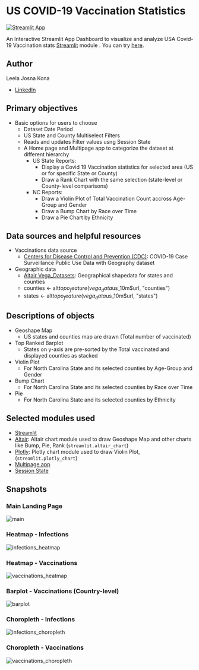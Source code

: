 
# US COVID-19 Vaccination Statistics
[![Streamlit App](https://static.streamlit.io/badges/streamlit_badge_black_white.svg)](https://uscovid19vaccine-stats.streamlit.app/)

An Interactive Streamlit App Dashboard to visualize and analyze USA Covid-19 Vaccination stats [Streamlit](https://www.streamlit.io) module .
You can try [here](https://uscovid19vaccine-stats.streamlit.app/).

## Author

Leela Josna Kona
- [LinkedIn](https://www.linkedin.com/in/lkona/)

## Primary objectives
* Basic options for users to choose
  * Dataset Date Period
  * US State and County Multiselect Filters
  * Reads and updates Filter values usng Session State
  * A Home page and Multipage app to categorize the dataset at different hierarchy
     * US State Reports:
       * Display a Covid 19 Vaccination statistics for selected area (US or for specific State or County)
       * Draw a Rank Chart with the same selection (state-level or County-level comparisons)
     * NC Reports:
       * Draw a Violin Plot of Total Vaccination Count accross Age-Group and Gender
       * Draw a Bump Chart by Race over Time
       * Draw a Pie Chart by Ethnicity

## Data sources and helpful resources
* Vaccinations data source
  * [Centers for Disease Control and Prevention (CDC)](https://data.cdc.gov/Case-Surveillance/COVID-19-Case-Surveillance-Public-Use-Data-with-Ge/n8mc-b4w4/about_data): COVID-19 Case Surveillance Public Use Data with Geography dataset
* Geographic data
  * [Altair Vega_Datasets]([http://naturalearthdata.com/](https://cdn.jsdelivr.net/npm/vega-datasets@v1.29.0/data/us-10m.json#)): Geographical shapedata for states and counties
  * counties <- alt$topo_feature(vega_data$us_10m$url, "counties")
  * states <- alt$topo_feature(vega_data$us_10m$url, "states")

## Descriptions of objects
* Geoshape Map
  * US states and counties map are drawn (Total number of vaccinated)
* Top Ranked Barplot
  * States on y-axis are pre-sorted by the Total vaccinated and displayed counties as stacked
* Violin Plot
  * For North Carolina State and its selected counties by Age-Group and Gender
* Bump Chart
  * For North Carolina State and its selected counties by Race over Time
* Pie
  * For North Carolina State and its selected counties by Ethnicity
    
## Selected modules used
  * [Streamlit](https://www.streamlit.io)
  * [Altair](http://altair-viz.github.io/): Altair chart module used to draw Geoshape Map and other charts like Bump, Pie, Rank  (`streamlit.altair_chart`)
  * [Plotly](https://plotly.com/): Plotly chart module used to draw Violin Plot, (`streamlit.plotly_chart`)
  * [Multipage app](https://docs.streamlit.io/library/get-started/multipage-apps)
  * [Session State](https://docs.streamlit.io/library/api-reference/session-state)


## Snapshots
### Main Landing Page
![main](https://github.com/staedi/Streamlit_nCov19/raw/master/samples/main_v2.png)

### Heatmap - Infections
![infections_heatmap](https://github.com/staedi/Streamlit_nCov19/raw/master/samples/heatmap_infections.png)

### Heatmap - Vaccinations
![vaccinations_heatmap](https://github.com/staedi/Streamlit_nCov19/raw/master/samples/heatmap_vaccinations.png)

### Barplot - Vaccinations (Country-level)
![barplot](https://github.com/staedi/Streamlit_nCov19/raw/master/samples/stackedbar_vaccinations.png)

### Choropleth - Infections
![infections_choropleth](https://github.com/staedi/Streamlit_nCov19/raw/master/samples/choropleth_infections.png)

### Choropleth - Vaccinations
![vaccinations_choropleth](https://github.com/staedi/Streamlit_nCov19/raw/master/samples/choropleth_vaccinations.png)

